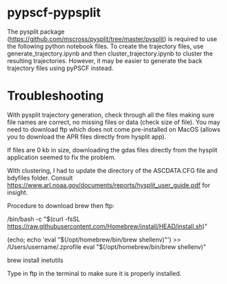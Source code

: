 # pypscf-pypsplit

The pysplit package (https://github.com/mscross/pysplit/tree/master/pysplit) is required to use the following python notebook files. To create the trajectory files, use generate_trajectory.ipynb and then cluster_trajectory.ipynb to cluster the resulting trajectories. However, it may be easier to generate the back trajectory files using pyPSCF instead.

# Troubleshooting

With pysplit trajectory generation, check through all the files making sure file names are correct, no missing files or data (check size of file). You may need to download ftp which does not come pre-installed on MacOS (allows you to download the APR files directly from hysplit app).

If files are 0 kb in size, downloading the gdas files directly from the hysplit application seemed to fix the problem.

With clustering, I had to update the directory of the ASCDATA.CFG file and bdyfiles folder. Consult https://www.arl.noaa.gov/documents/reports/hysplit_user_guide.pdf for insight.

Procedure to download brew then ftp:

/bin/bash -c "$(curl -fsSL https://raw.githubusercontent.com/Homebrew/install/HEAD/install.sh)"

(echo; echo 'eval "$(/opt/homebrew/bin/brew shellenv)"') >> /Users/username/.zprofile
eval "$(/opt/homebrew/bin/brew shellenv)"

brew install inetutils

Type in ftp in the terminal to make sure it is properly installed.
